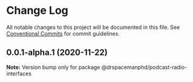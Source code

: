 # Change Log

All notable changes to this project will be documented in this file.
See [Conventional Commits](https://conventionalcommits.org) for commit guidelines.

## 0.0.1-alpha.1 (2020-11-22)

**Note:** Version bump only for package @drspacemanphd/podcast-radio-interfaces
